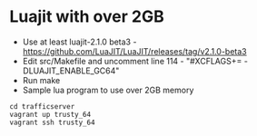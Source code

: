 Luajit with over 2GB
====================

* Use at least luajit-2.1.0 beta3 - https://github.com/LuaJIT/LuaJIT/releases/tag/v2.1.0-beta3
* Edit src/Makefile and uncomment line 114 - "#XCFLAGS+= -DLUAJIT_ENABLE_GC64"
* Run make
* Sample lua program to use over 2GB memory

```
cd trafficserver
vagrant up trusty_64
vagrant ssh trusty_64
```
